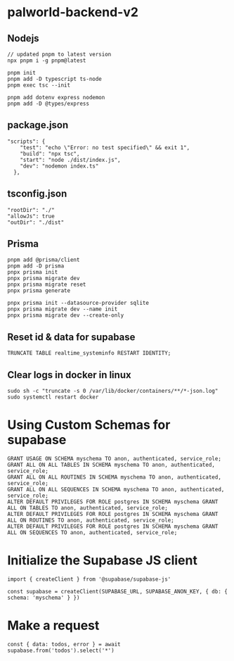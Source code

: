 # palworld-backend-v2

## Nodejs
```
// updated pnpm to latest version
npx pnpm i -g pnpm@latest
```
```
pnpm init
pnpm add -D typescript ts-node
pnpm exec tsc --init

pnpm add dotenv express nodemon
pnpm add -D @types/express
```
## package.json
```
"scripts": {
    "test": "echo \"Error: no test specified\" && exit 1",
    "build": "npx tsc",
    "start": "node ./dist/index.js",
    "dev": "nodemon index.ts"
  },
```

## tsconfig.json
```
"rootDir": "./"
"allowJs": true
"outDir": "./dist"
```

## Prisma
```
pnpm add @prisma/client
pnpm add -D prisma
pnpx prisma init
pnpx prisma migrate dev
pnpx prisma migrate reset
pnpx prisma generate

pnpx prisma init --datasource-provider sqlite
pnpx prisma migrate dev --name init
pnpx prisma migrate dev --create-only

```

## Reset id & data for supabase
```
TRUNCATE TABLE realtime_systeminfo RESTART IDENTITY;
```

## Clear logs in docker in linux
```
sudo sh -c "truncate -s 0 /var/lib/docker/containers/**/*-json.log"
sudo systemctl restart docker
```

# Using Custom Schemas for supabase
```
GRANT USAGE ON SCHEMA myschema TO anon, authenticated, service_role;
GRANT ALL ON ALL TABLES IN SCHEMA myschema TO anon, authenticated, service_role;
GRANT ALL ON ALL ROUTINES IN SCHEMA myschema TO anon, authenticated, service_role;
GRANT ALL ON ALL SEQUENCES IN SCHEMA myschema TO anon, authenticated, service_role;
ALTER DEFAULT PRIVILEGES FOR ROLE postgres IN SCHEMA myschema GRANT ALL ON TABLES TO anon, authenticated, service_role;
ALTER DEFAULT PRIVILEGES FOR ROLE postgres IN SCHEMA myschema GRANT ALL ON ROUTINES TO anon, authenticated, service_role;
ALTER DEFAULT PRIVILEGES FOR ROLE postgres IN SCHEMA myschema GRANT ALL ON SEQUENCES TO anon, authenticated, service_role;
```
# Initialize the Supabase JS client
```
import { createClient } from '@supabase/supabase-js'

const supabase = createClient(SUPABASE_URL, SUPABASE_ANON_KEY, { db: { schema: 'myschema' } })
```
# Make a request
```
const { data: todos, error } = await supabase.from('todos').select('*')
```
